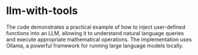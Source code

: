 # llm-with-tools
The code demonstrates a practical example of how to inject user-defined functions into an LLM, allowing it to understand natural language queries and execute appropriate mathematical operations. The implementation uses Ollama, a powerful framework for running large language models locally.
